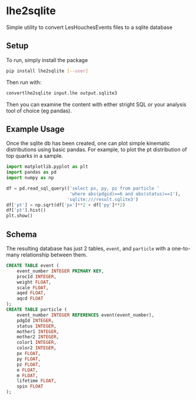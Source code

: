 # lhe2sqlite
Simple utility to convert LesHouchesEvents files to a sqlite database

## Setup

To run, simply install the package

```sh
pip install lhe2sqlite [--user]
```

Then run with:

```sh
convertlhe2sqlite input.lhe output.sqlite3
```

Then you can examine the content with either stright SQL or your analysis tool of choice (eg pandas).

## Example Usage

Once the sqlite db has been created, one can plot simple kinematic distributions
using basic pandas. For example, to plot the pt distribution of top quarks in a sample.

```python
import matplotlib.pyplot as plt
import pandas as pd
import numpy as np

df = pd.read_sql_query(('select px, py, pz from particle '
                        'where abs(pdgid)==6 and abs(status)==1'),
                       'sqlite:///result.sqlite3')
df['pt'] = np.sqrt(df['px']**2 + df['py']**2)
df['pt'].hist()
plt.show()
```

## Schema

The resulting database has just 2 tables, `event`, and `particle` with a one-to-many relationship between them.

```sql
CREATE TABLE event (
    event_number INTEGER PRIMARY KEY,
    procId INTEGER,
    weight FLOAT,
    scale FLOAT,
    aqed FLOAT,
    aqcd FLOAT
);
CREATE TABLE particle (
    event_number INTEGER REFERENCES event(event_number),
    pdgId INTEGER,
    status INTEGER,
    mother1 INTEGER,
    mother2 INTEGER,
    color1 INTEGER,
    color2 INTEGER,
    px FLOAT,
    py FLOAT,
    pz FLOAT,
    e FLOAT,
    m FLOAT,
    lifetime FLOAT,
    spin FLOAT
);
```

